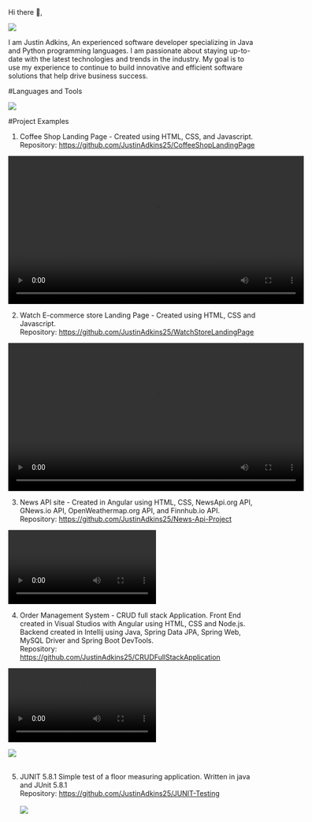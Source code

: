  Hi there 👋,


<img src = "https://github.com/JustinAdkins25/JustinAdkins25/assets/104293741/41f49b9b-2b28-4328-aafc-ac2cc23c407c" />

I am Justin Adkins, An experienced software developer specializing in Java and Python programming languages. I am passionate about staying up-to-date with the latest technologies and trends in the industry. My goal is to use my experience to continue to build innovative and efficient software solutions that help drive business success.


#Languages and Tools <br>

<img src ="https://skillicons.dev/icons?i=html,css,js,java,py,cpp,angular,typescript,hibernate,bootstrap,mysql,git,github,postman,spring,aws,eclipse,linux,windows,kali,maven,linkedin,npm,visualstudio" />


#Project Examples
1. Coffee Shop Landing Page -  Created using HTML, CSS, and Javascript. <br>
Repository:  https://github.com/JustinAdkins25/CoffeeShopLandingPage
   
<video src ="https://github.com/JustinAdkins25/JustinAdkins25/assets/104293741/d61083ee-e567-4e72-9e0c-ff0c2e834cce" width ="600" height ="300" autoplay />;




2. Watch E-commerce store Landing Page - Created using HTML, CSS and Javascript. <br>
Repository: https://github.com/JustinAdkins25/WatchStoreLandingPage
   
<video src = "https://github.com/JustinAdkins25/JustinAdkins25/assets/104293741/0cdaae4c-5c1f-4906-a150-75b16348332f" width ="600" height ="300" />;
<br>


3. News API site - Created in Angular using HTML, CSS, NewsApi.org API, GNews.io API, OpenWeathermap.org API, and Finnhub.io API. <br>
Repository: https://github.com/JustinAdkins25/News-Api-Project


<video src = "https://github.com/JustinAdkins25/JustinAdkins25/assets/104293741/4ad261e9-f2e4-4887-bf6f-5951b4fe1bd7" />; <br> <br>

4. Order Management System - CRUD full stack Application. Front End created in Visual Studios with Angular using HTML, CSS and Node.js. Backend created in Intellij using Java, Spring Data JPA, Spring Web, MySQL Driver and Spring Boot DevTools.<br>
Repository: https://github.com/JustinAdkins25/CRUDFullStackApplication

<video src = "https://github.com/JustinAdkins25/JustinAdkins25/assets/104293741/f7808ddd-4b2a-4727-b74f-d87a8660d530" /> <br>


<img src = "https://github.com/JustinAdkins25/JustinAdkins25/assets/104293741/917d5657-c372-44c6-a400-2a2475f09eb3"   /> <br> <br>

5. JUNIT 5.8.1 Simple test of a floor measuring application. Written in java and JUnit 5.8.1 <br>
   Repository: https://github.com/JustinAdkins25/JUNIT-Testing <br> <br>
   <img src = "https://github.com/user-attachments/assets/5a12f22c-2ebf-4f94-b7a7-692b62fe6fd5" /> 
   

